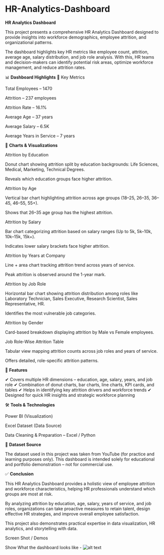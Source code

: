 # HR-Analytics-Dashboard
**HR Analytics Dashboard**

This project presents a comprehensive HR Analytics Dashboard designed to provide insights into workforce demographics, employee attrition, and organizational patterns.

The dashboard highlights key HR metrics like employee count, attrition, average age, salary distribution, and job role analysis. With this, HR teams and decision-makers can identify potential risk areas, optimize workforce management, and reduce attrition rates.

📊 **Dashboard Highlights**
🔹 Key Metrics

Total Employees – 1470

Attrition – 237 employees

Attrition Rate – 16.1%

Average Age – 37 years

Average Salary – 6.5K

Average Years in Service – 7 years

🔹 **Charts & Visualizations**

Attrition by Education

Donut chart showing attrition split by education backgrounds: Life Sciences, Medical, Marketing, Technical Degrees.

Reveals which education groups face higher attrition.

Attrition by Age

Vertical bar chart highlighting attrition across age groups (18–25, 26–35, 36–45, 46–55, 55+).

Shows that 26–35 age group has the highest attrition.

Attrition by Salary

Bar chart categorizing attrition based on salary ranges (Up to 5k, 5k–10k, 10k–15k, 15k+).

Indicates lower salary brackets face higher attrition.

Attrition by Years at Company

Line + area chart tracking attrition trend across years of service.

Peak attrition is observed around the 1-year mark.

Attrition by Job Role

Horizontal bar chart showing attrition distribution among roles like Laboratory Technician, Sales Executive, Research Scientist, Sales Representative, HR.

Identifies the most vulnerable job categories.

Attrition by Gender

Card-based breakdown displaying attrition by Male vs Female employees.

Job Role-Wise Attrition Table

Tabular view mapping attrition counts across job roles and years of service.

Offers detailed, role-specific attrition patterns.

🚀 **Features**

✔ Covers multiple HR dimensions – education, age, salary, years, and job role
✔ Combination of donut charts, bar charts, line charts, KPI cards, and tables
✔ Helps in identifying key attrition drivers and workforce trends
✔ Designed for quick HR insights and strategic workforce planning

🛠 **Tools & Technologies**

Power BI (Visualization)

Excel Dataset (Data Source)

Data Cleaning & Preparation – Excel / Python

📂 **Dataset Source**

The dataset used in this project was taken from YouTube (for practice and learning purposes only).
This dashboard is intended solely for educational and portfolio demonstration – not for commercial use.

✅ **Conclusion**

This HR Analytics Dashboard provides a holistic view of employee attrition and workforce characteristics, helping HR professionals understand which groups are most at risk.

By analyzing attrition by education, age, salary, years of service, and job roles, organizations can take proactive measures to retain talent, design effective HR strategies, and improve overall employee satisfaction.

This project also demonstrates practical expertise in data visualization, HR analytics, and storytelling with data.

Screen Shot / Demos

Show What the dashboard looks like - ![alt text](image.jpg)
